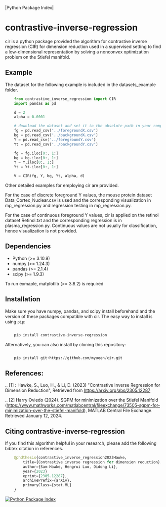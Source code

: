 |Python Package Index| 

contrastive-inverse-regression
======


cir is a python package provided the algorithm for contrastive inverse regression (CIR) for dimension reduction used in a supervised setting to find a low-dimensional representation by solving a nonconvex optimization problem on the Stiefel manifold. 


Example
--------
The dataset for the following example is included in the datasets_example folder. 
```python
    from contrastive_inverse_regression import CIR
    import pandas as pd

    d = 2
    alpha = 0.0001

    # download the dataset and set it to the absolute path in your computer 
    fg = pd.read_csv('../foregroundX.csv')
    bg = pd.read_csv('../backgroundX.csv')
    Y = pd.read_csv('../foregroundY.csv')
    Yt = pd.read_csv('../backgroundY.csv')

    fg = fg.iloc[0:, 1:]
    bg = bg.iloc[0:, 1:]
    Y = Y.iloc[0:, 1:]
    Yt = Yt.iloc[0:, 1:]

    V = CIR(fg, Y, bg, Yt, alpha, d)

```
Other detailed examples for employing cir are provided. 

For the case of discrete foreground Y values, the mouse protein dataset  Data_Cortex_Nuclear.csv is used and the corresponding visualization in mp_regression.py and regression testing in mp_regression.py.

For the case of continuous foreground Y values, cir is applied on the retinol dataset Retinol.txt and the corresponding regression is in plasma_regression.py. Continuous values are not usually for classification, hence visualization is not provided. 


Dependencies
------------
- Python (>= 3.10.9)
- numpy (>= 1.24.3)
- pandas (>= 2.1.4)
- scipy (>= 1.9.3)

To run exmaple, matplotlib (>= 3.8.2) is required


Installation
------------
Make sure you have numpy, pandas, and scipy install beforehand and the version of these packages compatible with cir. The easy way to install is using ``pip``:

```python

    pip install contrastive-inverse-regression

```

Alternatively, you can also install by cloning this repository: 

```python

    pip install git+https://github.com/myueen/cir.git

```

References:
------------
.. [1] : Hawke, S., Luo, H., & Li, D. (2023)
        "Contrastive Inverse Regression for Dimension Reduction",
        Retrieved from https://arxiv.org/abs/2305.12287 

.. [2] Harry Oviedo (2024).
       SGPM for minimization over the Stiefel Manifold (https://www.mathworks.com/matlabcentral/fileexchange/73505-sgpm-for-minimization-over-the-stiefel-manifold), MATLAB Central File Exchange. Retrieved January 12, 2024.


Citing contrastive-inverse-regression
---------------------------------------
If you find this algorithm helpful in your research, please add the following bibtex citation in references.
```python
    @phdthesis{contrastive_inverse_regression2023Hawke,
        title={Contrastive inverse regression for dimension reduction},
        author={Sam Hawke, Hengrui Luo, Didong Li},
        year={2023}
        eprint={2305.12287},
        archivePrefix={arXiv},
        primaryClass={stat.ML}
    }
```


[![Python Package Index](https://img.shields.io/pypi/v/contrastive-inverse-regression.svg)](https://pypi.org/project/contrastive-inverse-regression)






